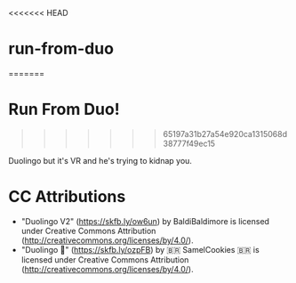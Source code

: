 <<<<<<< HEAD
# run-from-duo
=======
# Run From Duo!
>>>>>>> 65197a31b27a54e920ca1315068d38777f49ec15

Duolingo but it's VR and he's trying to kidnap you.

# CC Attributions

- "Duolingo V2" (https://skfb.ly/ow6un) by BaldiBaldimore is licensed under Creative Commons Attribution (http://creativecommons.org/licenses/by/4.0/).
- "Duolingo 🦉" (https://skfb.ly/ozpFB) by 🇧🇷 SamelCookies 🇧🇷 is licensed under Creative Commons Attribution (http://creativecommons.org/licenses/by/4.0/).
